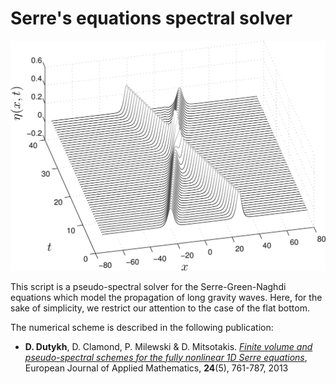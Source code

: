 Serre's equations spectral solver
================

![Head-on collision](/pics/SerreHeadOn.jpg)

This script is a pseudo-spectral solver for the Serre-Green-Naghdi equations which model the propagation of long gravity waves. Here, for the sake of simplicity, we restrict our attention to the case of the flat bottom.

The numerical scheme is described in the following publication:

* **D. Dutykh**, D. Clamond, P. Milewski & D. Mitsotakis. [*Finite volume and pseudo-spectral schemes for the fully nonlinear 1D Serre equations*](http://hal.archives-ouvertes.fr/hal-00587994/), European Journal of Applied Mathematics, **24**(5), 761-787, 2013
